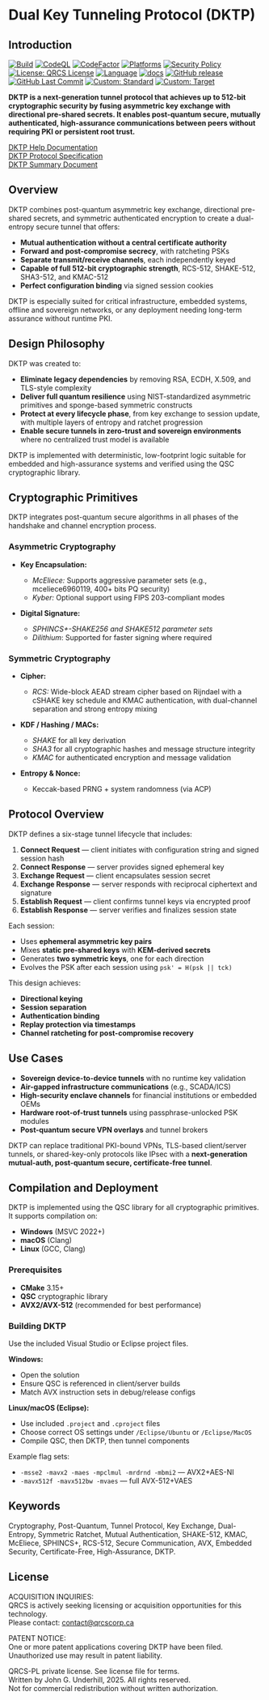 # Dual Key Tunneling Protocol (DKTP)

## Introduction

[![Build](https://github.com/QRCS-CORP/DKTP/actions/workflows/build.yml/badge.svg?branch=main)](https://github.com/QRCS-CORP/DKTP/actions/workflows/build.yml)
[![CodeQL](https://github.com/QRCS-CORP/DKTP/actions/workflows/codeql-analysis.yml/badge.svg)](https://github.com/QRCS-CORP/DKTP/actions/workflows/codeql-analysis.yml)
[![CodeFactor](https://www.codefactor.io/repository/github/qrcs-corp/dktp/badge)](https://www.codefactor.io/repository/github/qrcs-corp/dktp)
[![Platforms](https://img.shields.io/badge/platforms-Linux%20|%20macOS%20|%20Windows-blue)](#)
[![Security Policy](https://img.shields.io/badge/security-policy-blue)](https://github.com/QRCS-CORP/DKTP/security/policy)
[![License: QRCS License](https://img.shields.io/badge/License-QRCS%20License-blue.svg)](https://github.com/QRCS-CORP/DKTP/blob/main/License.txt)
[![Language](https://img.shields.io/static/v1?label=Language&message=C%2023&color=blue)](https://www.open-std.org/jtc1/sc22/wg14/www/docs/n3220.pdf)
[![docs](https://img.shields.io/badge/docs-online-brightgreen)](https://qrcs-corp.github.io/DKTP/)
[![GitHub release](https://img.shields.io/github/v/release/QRCS-CORP/DKTP)](https://github.com/QRCS-CORP/DKTP/releases/tag/2025-08-25)
[![GitHub Last Commit](https://img.shields.io/github/last-commit/QRCS-CORP/DKTP.svg)](https://github.com/QRCS-CORP/DKTP/commits/main)
[![Custom: Standard](https://img.shields.io/static/v1?label=Security%20Standard&message=MISRA&color=blue)](https://misra.org.uk/)
[![Custom: Target](https://img.shields.io/static/v1?label=Target%20Industry&message=Communications&color=brightgreen)](#)

**DKTP is a next-generation tunnel protocol that achieves up to 512-bit cryptographic security by fusing asymmetric key exchange with directional pre-shared secrets. It enables post-quantum secure, mutually authenticated, high-assurance communications between peers without requiring PKI or persistent root trust.**

[DKTP Help Documentation](https://qrcs-corp.github.io/DKTP/docs/)  
[DKTP Protocol Specification](https://qrcs-corp.github.io/DKTP/docs/pdf/dktp_specification.pdf)  
[DKTP Summary Document](https://qrcs-corp.github.io/DKTP/docs/pdf/dktp_summary.pdf)

## Overview

DKTP combines post-quantum asymmetric key exchange, directional pre-shared secrets, and symmetric authenticated encryption to create a dual-entropy secure tunnel that offers:

- **Mutual authentication without a central certificate authority**
- **Forward and post-compromise secrecy**, with ratcheting PSKs
- **Separate transmit/receive channels**, each independently keyed
- **Capable of full 512-bit cryptographic strength**, RCS-512, SHAKE-512, SHA3-512, and KMAC-512
- **Perfect configuration binding** via signed session cookies

DKTP is especially suited for critical infrastructure, embedded systems, offline and sovereign networks, or any deployment needing long-term assurance without runtime PKI.

## Design Philosophy

DKTP was created to:

- **Eliminate legacy dependencies** by removing RSA, ECDH, X.509, and TLS-style complexity
- **Deliver full quantum resilience** using NIST-standardized asymmetric primitives and sponge-based symmetric constructs
- **Protect at every lifecycle phase**, from key exchange to session update, with multiple layers of entropy and ratchet progression
- **Enable secure tunnels in zero-trust and sovereign environments** where no centralized trust model is available

DKTP is implemented with deterministic, low-footprint logic suitable for embedded and high-assurance systems and verified using the QSC cryptographic library.

## Cryptographic Primitives

DKTP integrates post-quantum secure algorithms in all phases of the handshake and channel encryption process.

### Asymmetric Cryptography
- **Key Encapsulation:**
  - *McEliece:* Supports aggressive parameter sets (e.g., mceliece6960119, 400+ bits PQ security)
  - *Kyber:* Optional support using FIPS 203-compliant modes

- **Digital Signature:**
  - *SPHINCS+-SHAKE256 and SHAKE512 parameter sets*
  - *Dilithium*: Supported for faster signing where required

### Symmetric Cryptography
- **Cipher:**  
  - *RCS:* Wide-block AEAD stream cipher based on Rijndael with a cSHAKE key schedule and KMAC authentication, with dual-channel separation and strong entropy mixing

- **KDF / Hashing / MACs:**
  - *SHAKE* for all key derivation
  - *SHA3* for all cryptographic hashes and message structure integrity
  - *KMAC* for authenticated encryption and message validation

- **Entropy & Nonce:**  
  - Keccak-based PRNG + system randomness (via ACP)

## Protocol Overview

DKTP defines a six-stage tunnel lifecycle that includes:

1. **Connect Request** — client initiates with configuration string and signed session hash
2. **Connect Response** — server provides signed ephemeral key
3. **Exchange Request** — client encapsulates session secret
4. **Exchange Response** — server responds with reciprocal ciphertext and signature
5. **Establish Request** — client confirms tunnel keys via encrypted proof
6. **Establish Response** — server verifies and finalizes session state

Each session:
- Uses **ephemeral asymmetric key pairs**
- Mixes **static pre-shared keys** with **KEM-derived secrets**
- Generates **two symmetric keys**, one for each direction
- Evolves the PSK after each session using `psk' = H(psk || tck)`

This design achieves:
- **Directional keying**
- **Session separation**
- **Authentication binding**
- **Replay protection via timestamps**
- **Channel ratcheting for post-compromise recovery**

## Use Cases

- **Sovereign device-to-device tunnels** with no runtime key validation
- **Air-gapped infrastructure communications** (e.g., SCADA/ICS)
- **High-security enclave channels** for financial institutions or embedded OEMs
- **Hardware root-of-trust tunnels** using passphrase-unlocked PSK modules
- **Post-quantum secure VPN overlays** and tunnel brokers

DKTP can replace traditional PKI-bound VPNs, TLS-based client/server tunnels, or shared-key-only protocols like IPsec with a **next-generation mutual-auth, post-quantum secure, certificate-free tunnel**.

## Compilation and Deployment

DKTP is implemented using the QSC library for all cryptographic primitives. It supports compilation on:

- **Windows** (MSVC 2022+)
- **macOS** (Clang)
- **Linux** (GCC, Clang)

### Prerequisites

- **CMake** 3.15+
- **QSC** cryptographic library
- **AVX2/AVX-512** (recommended for best performance)

### Building DKTP

Use the included Visual Studio or Eclipse project files.

**Windows:**
- Open the solution
- Ensure QSC is referenced in client/server builds
- Match AVX instruction sets in debug/release configs

**Linux/macOS (Eclipse):**
- Use included `.project` and `.cproject` files
- Choose correct OS settings under `/Eclipse/Ubuntu` or `/Eclipse/MacOS`
- Compile QSC, then DKTP, then tunnel components

Example flag sets:

- `-msse2 -mavx2 -maes -mpclmul -mrdrnd -mbmi2` — AVX2+AES-NI
- `-mavx512f -mavx512bw -mvaes` — full AVX-512+VAES

## Keywords

Cryptography, Post-Quantum, Tunnel Protocol, Key Exchange, Dual-Entropy, Symmetric Ratchet, Mutual Authentication, SHAKE-512, KMAC, McEliece, SPHINCS+, RCS-512, Secure Communication, AVX, Embedded Security, Certificate-Free, High-Assurance, DKTP.

## License

ACQUISITION INQUIRIES:  
QRCS is actively seeking licensing or acquisition opportunities for this technology.  
Please contact: contact@qrcscorp.ca  

PATENT NOTICE:  
One or more patent applications covering DKTP have been filed.  
Unauthorized use may result in patent liability.

QRCS-PL private license. See license file for terms.  
Written by John G. Underhill, 2025. All rights reserved.  
Not for commercial redistribution without written authorization.
